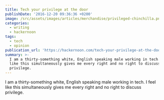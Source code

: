 ```yaml
---
title: Tech your privilege at the door
publishDate: '2016-12-20 09:36:36 +0200'
image: /src/assets/images/articles/merchandise/privileged-chinchilla.png
categories:
  - writing
  - hackernoon
tags:
  - tech
  - opinion
publication_url: 'https://hackernoon.com/tech-your-privilege-at-the-door-5d8da0c41c6b#.c32ghdfne'
summary: >-
  I am a thirty-something white, English speaking male working in tech. I feel
  like this simultaneously gives me every right and no right to discuss
  privilege.
---
```


I am a thirty-something white, English speaking male working in tech. I feel like this simultaneously gives me every right and no right to discuss privilege.
